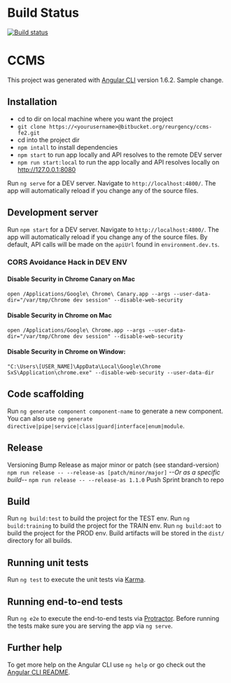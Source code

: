 # Build Status
[![Build status](https://reurgency.visualstudio.com/TT/_apis/build/status/TT-FE-Build)](https://reurgency.visualstudio.com/TT/_build/latest?definitionId=19)

# CCMS

This project was generated with [Angular CLI](https://github.com/angular/angular-cli) version 1.6.2. 
Sample change.

## Installation

- cd to dir on local machine where you want the project
- `git clone https://<yourusername>@bitbucket.org/reurgency/ccms-fe2.git`
- cd into the project dir
- `npm intall` to install dependencies
- `npm start` to run app locally and API resolves to the remote DEV server
- `npm run start:local` to run the app locally and API resolves locally on http://127.0.0.1:8080

Run `ng serve` for a DEV server. Navigate to `http://localhost:4800/`. The app will automatically reload if you change any of the source files.


## Development server

Run `npm start` for a DEV server. Navigate to `http://localhost:4800/`. The app will automatically reload if you change any of the source files.
By default, API calls will be made on the `apiUrl` found in `environment.dev.ts`. 

### CORS Avoidance Hack in DEV ENV
#### Disable Security in Chrome Canary on Mac
`open /Applications/Google\ Chrome\ Canary.app --args --user-data-dir="/var/tmp/Chrome dev session" --disable-web-security`

#### Disable Security in Chrome on Mac
`open /Applications/Google\ Chrome.app --args --user-data-dir="/var/tmp/Chrome dev session" --disable-web-security`

#### Disable Security in Chrome on Window:
`"C:\Users\[USER_NAME]\AppData\Local\Google\Chrome SxS\Application\chrome.exe" --disable-web-security --user-data-dir`


## Code scaffolding

Run `ng generate component component-name` to generate a new component. You can also use `ng generate directive|pipe|service|class|guard|interface|enum|module`.

## Release
Versioning
Bump Release as major minor or patch (see standard-version)
`npm run release -- --release-as [patch/minor/major]`
*--Or as a specific build--*
`npm run release -- --release-as 1.1.0`
Push Sprint branch to repo


## Build

Run `ng build:test` to build the project for the TEST env. 
Run `ng build:training` to build the project for the TRAIN env. 
Run `ng build:aot` to build the project for the PROD env. 
Build artifacts will be stored in the `dist/` directory for all builds.

## Running unit tests

Run `ng test` to execute the unit tests via [Karma](https://karma-runner.github.io).

## Running end-to-end tests

Run `ng e2e` to execute the end-to-end tests via [Protractor](http://www.protractortest.org/).
Before running the tests make sure you are serving the app via `ng serve`.

## Further help

To get more help on the Angular CLI use `ng help` or go check out the [Angular CLI README](https://github.com/angular/angular-cli/blob/master/README.md).
